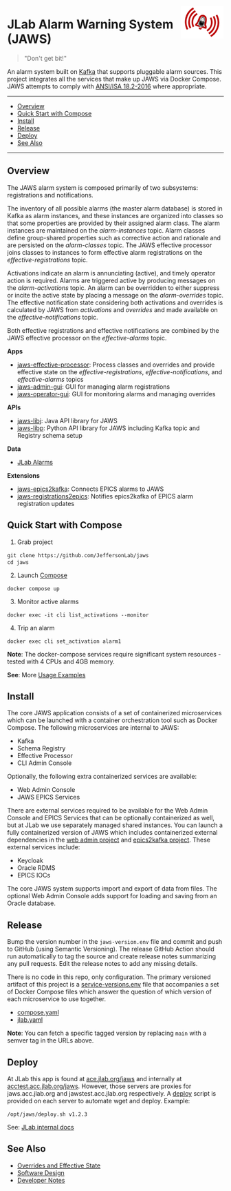 <p>
<a href="#"><img align="right" width="100" height="75" src="https://raw.githubusercontent.com/JeffersonLab/jaws/main/logo.png"/></a>     
</p>


# JLab Alarm Warning System (JAWS)
> "Don't get bit!"

An alarm system built on [Kafka](https://kafka.apache.org/) that supports pluggable alarm sources.  This project integrates all the services that make up JAWS via Docker Compose.  JAWS attempts to comply with [ANSI/ISA 18.2-2016](https://www.isa.org/products/ansi-isa-18-2-2016-management-of-alarm-systems-for) where appropriate.

---
- [Overview](https://github.com/JeffersonLab/jaws#overview)
- [Quick Start with Compose](https://github.com/JeffersonLab/jaws#quick-start-with-compose)
- [Install](https://github.com/JeffersonLab/jaws#install)
- [Release](https://github.com/JeffersonLab/jaws#release) 
- [Deploy](https://github.com/JeffersonLab/jaws#deploy) 
- [See Also](https://github.com/JeffersonLab/jaws#see-also)
---

## Overview
The JAWS alarm system is composed primarily of two subsystems: registrations and notifications.  

The inventory of all possible alarms (the master alarm database) is stored in Kafka as alarm instances, and these instances are organized into classes so that some properties are provided by their assigned alarm class.  The alarm instances are maintained on the _alarm-instances_ topic.  Alarm classes define group-shared properties such as corrective action and rationale and are persisted on the _alarm-classes_ topic.   The JAWS effective processor joins classes to instances to form effective alarm registrations on the _effective-registrations_ topic.   

Activations indicate an alarm is annunciating (active), and timely operator action is required.  Alarms are triggered active by producing messages on the _alarm-activations_ topic.  An alarm can be overridden to either suppress or incite the active state by placing a message on the _alarm-overrides_ topic.  The effective notification state considering both activations and overrides is calculated by JAWS from _activations_ and _overrides_ and made available on the _effective-notifications_ topic. 

Both effective registrations and effective notifications are combined by the JAWS effective processor on the _effective-alarms_ topic.

**Apps**
- [jaws-effective-processor](https://github.com/JeffersonLab/jaws-effective-processor): Process classes and overrides and provide effective state on the _effective-registrations_, _effective-notifications_, and _effective-alarms_ topics
- [jaws-admin-gui](https://github.com/JeffersonLab/jaws-admin-gui): GUI for managing alarm registrations
- [jaws-operator-gui](https://github.com/JeffersonLab/graphical-alarm-client): GUI for monitoring alarms and managing overrides

**APIs**
- [jaws-libj](https://github.com/JeffersonLab/jaws-libj): Java API library for JAWS
- [jaws-libp](https://github.com/JeffersonLab/jaws-libp): Python API library for JAWS including Kafka topic and Registry schema setup

**Data**
- [JLab Alarms](https://github.com/JeffersonLab/alarms)

**Extensions**
- [jaws-epics2kafka](https://github.com/JeffersonLab/jaws-epics2kafka): Connects EPICS alarms to JAWS
- [jaws-registrations2epics](https://github.com/JeffersonLab/jaws-registrations2epics): Notifies epics2kafka of EPICS alarm registration updates

## Quick Start with Compose 
1. Grab project
```
git clone https://github.com/JeffersonLab/jaws
cd jaws
```
2. Launch [Compose](https://github.com/docker/compose)
```
docker compose up
```
3. Monitor active alarms
```
docker exec -it cli list_activations --monitor
```
4. Trip an alarm  
```
docker exec cli set_activation alarm1
```
**Note**: The docker-compose services require significant system resources - tested with 4 CPUs and 4GB memory.

**See**: More [Usage Examples](https://github.com/JeffersonLab/jaws/wiki/Usage-Examples)

## Install
The core JAWS application consists of a set of containerized microservices which can be launched with a container orchestration tool such as Docker Compose.  The following microservices are internal to JAWS:
- Kafka
- Schema Registry
- Effective Processor
- CLI Admin Console

Optionally, the following extra containerized services are available:
- Web Admin Console
- JAWS EPICS Services

There are external services required to be available for the Web Admin Console and EPICS Services that can be optionally containerized as well, but at JLab we use separately managed shared instances.   You can launch a fully containerized version of JAWS which includes containerized external dependencies in the [web admin project](https://github.com/jeffersonlab/jaws-admin-gui) and [epics2kafka project](https://github.com/jeffersonlab/jaws-epics2kafka).  These external services include:
- Keycloak
- Oracle RDMS
- EPICS IOCs

The core JAWS system supports import and export of data from files.   The optional Web Admin Console adds support for loading and saving from an Oracle database.
  
## Release
Bump the version number in the `jaws-version.env` file and commit and push to GitHub (using Semantic Versioning).  The release GitHub Action should run automatically to tag the source and create release notes summarizing any pull requests. Edit the release notes to add any missing details.

There is no code in this repo, only configuration.  The primary versioned artifact of this project is a [service-versions.env](https://raw.githubusercontent.com/JeffersonLab/jaws/main/service-versions.env) file that accompanies a set of Docker Compose files which answer the question of which version of each microservice to use together.

 - [compose.yaml](https://raw.githubusercontent.com/JeffersonLab/jaws/main/compose.yaml)
 - [jlab.yaml](https://raw.githubusercontent.com/JeffersonLab/jaws/main/jlab.yaml)

**Note**: You can fetch a specific tagged version by replacing `main` with a semver tag in the URLs above.

## Deploy
At JLab this app is found at [ace.jlab.org/jaws](https://ace.jlab.org/jaws) and internally at [acctest.acc.jlab.org/jaws](https://acctest.acc.jlab.org/jaws). However, those servers are proxies for jaws.acc.jlab.org and jawstest.acc.jlab.org respectively. A [deploy](https://raw.githubusercontent.com/JeffersonLab/jaws/main/jlab/deploy.sh) script is provided on each server to automate wget and deploy. Example:

```
/opt/jaws/deploy.sh v1.2.3
```

See: [JLab internal docs](https://accwiki.acc.jlab.org/do/view/SysAdmin/JAWS)

## See Also
 - [Overrides and Effective State](https://github.com/JeffersonLab/jaws/wiki/Overrides-and-Effective-State)
 - [Software Design](https://github.com/JeffersonLab/jaws/wiki/Software-Design)
 - [Developer Notes](https://github.com/JeffersonLab/jaws/wiki/Developer-Notes)
